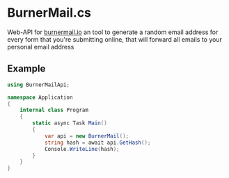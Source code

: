 # BurnerMail.cs
Web-API for [burnermail.io](https://burnermail.io/) an tool to generate a random email address for every form that you're submitting online, that will forward all emails to your personal email address

## Example
```cs
using BurnerMailApi;

namespace Application
{
    internal class Program
    {
        static async Task Main()
        {
            var api = new BurnerMail();
            string hash = await api.GetHash();
            Console.WriteLine(hash);
        }
    }
}
```

